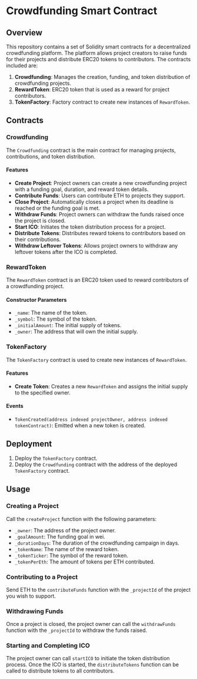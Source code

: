 # Crowdfunding Smart Contract

## Overview

This repository contains a set of Solidity smart contracts for a decentralized crowdfunding platform. The platform allows project creators to raise funds for their projects and distribute ERC20 tokens to contributors. The contracts included are:

1. **Crowdfunding**: Manages the creation, funding, and token distribution of crowdfunding projects.
2. **RewardToken**: ERC20 token that is used as a reward for project contributors.
3. **TokenFactory**: Factory contract to create new instances of `RewardToken`.

## Contracts

### Crowdfunding

The `Crowdfunding` contract is the main contract for managing projects, contributions, and token distribution.

#### Features

- **Create Project**: Project owners can create a new crowdfunding project with a funding goal, duration, and reward token details.
- **Contribute Funds**: Users can contribute ETH to projects they support.
- **Close Project**: Automatically closes a project when its deadline is reached or the funding goal is met.
- **Withdraw Funds**: Project owners can withdraw the funds raised once the project is closed.
- **Start ICO**: Initiates the token distribution process for a project.
- **Distribute Tokens**: Distributes reward tokens to contributors based on their contributions.
- **Withdraw Leftover Tokens**: Allows project owners to withdraw any leftover tokens after the ICO is completed.

### RewardToken

The `RewardToken` contract is an ERC20 token used to reward contributors of a crowdfunding project.

#### Constructor Parameters

- `_name`: The name of the token.
- `_symbol`: The symbol of the token.
- `_initialAmount`: The initial supply of tokens.
- `_owner`: The address that will own the initial supply.

### TokenFactory

The `TokenFactory` contract is used to create new instances of `RewardToken`.

#### Features

- **Create Token**: Creates a new `RewardToken` and assigns the initial supply to the specified owner.

#### Events

- `TokenCreated(address indexed projectOwner, address indexed tokenContract)`: Emitted when a new token is created.

## Deployment

1. Deploy the `TokenFactory` contract.
2. Deploy the `Crowdfunding` contract with the address of the deployed `TokenFactory` contract.

## Usage

### Creating a Project

Call the `createProject` function with the following parameters:

- `_owner`: The address of the project owner.
- `_goalAmount`: The funding goal in wei.
- `_durationDays`: The duration of the crowdfunding campaign in days.
- `_tokenName`: The name of the reward token.
- `_tokenTicker`: The symbol of the reward token.
- `_tokenPerEth`: The amount of tokens per ETH contributed.

### Contributing to a Project

Send ETH to the `contributeFunds` function with the `_projectId` of the project you wish to support.

### Withdrawing Funds

Once a project is closed, the project owner can call the `withdrawFunds` function with the `_projectId` to withdraw the funds raised.

### Starting and Completing ICO

The project owner can call `startICO` to initiate the token distribution process. Once the ICO is started, the `distributeTokens` function can be called to distribute tokens to all contributors.

